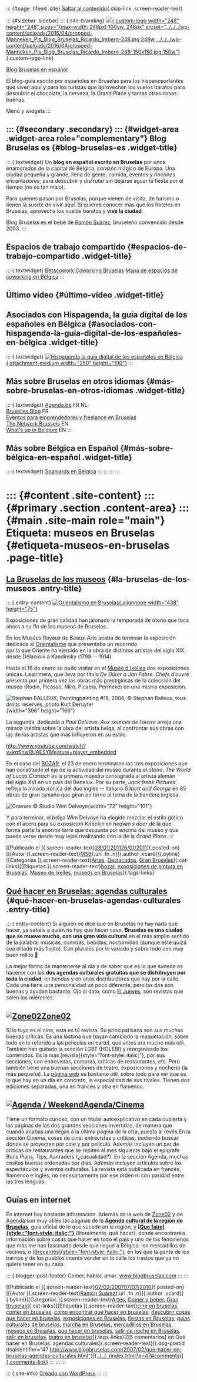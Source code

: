 ::: {#page .hfeed .site}
[Saltar al contenido](index.html#content){.skip-link
.screen-reader-text}

::: {#sidebar .sidebar}
::: {.site-branding}
[![](../../../wp-content/uploads/2016/04/cropped-Manneken_Pis_Blog_Bruselas_Ricardo_Imbern-248.jpg){.custom-logo
width="248" height="248" sizes="(max-width: 248px) 100vw, 248px"
srcset="../../../wp-content/uploads/2016/04/cropped-Manneken_Pis_Blog_Bruselas_Ricardo_Imbern-248.jpg 248w, ../../../wp-content/uploads/2016/04/cropped-Manneken_Pis_Blog_Bruselas_Ricardo_Imbern-248-150x150.jpg 150w"}](../../../index.html){.custom-logo-link}

[Blog Bruselas en español](../../../index.html)

El blog-guía escrito por españoles en Bruselas para los hispanoparlantes
que viven aquí y para los turistas que aprovechan los vuelos baratos
para descubrir el chocolate, la cerveza, la Grand Place y tantas otras
cosas buenas.

Menú y widgets
:::

::: {#secondary .secondary}
::: {#widget-area .widget-area role="complementary"}
Blog Bruselas es {#blog-bruselas-es .widget-title}
----------------

::: {.textwidget}
Un **blog en español escrito en Bruselas** por unos enamorados de la
capital de Bélgica, corazón mágico de Europa. Una ciudad pequeña y
grande, llena de gente, comida, eventos y rincones encantadores; para
descubrir y disfrutar sin dejarse aguar la fiesta por el tiempo (no es
tan malo).

Para quienes pasan por Bruselas, porque vienen de visita, de turismo o
tienen la suerte de vivir aquí. Sí quieres conocer más que los hoteles
en Bruselas, aprovecha los vuelos baratos y **vive la ciudad**.

Blog Bruselas es el bebé de [Ramón Suárez](http://www.ramonsuarez.com),
bruseleño convencido desde 2003.
:::

Espacios de trabajo compartido {#espacios-de-trabajo-compartido .widget-title}
------------------------------

::: {.textwidget}
[Betacowork Coworking Bruselas](http://www.betacowork.com) [Mapa de
espacios de coworking en Bélgica](http://coworkingbelgium.com)
:::

Último vídeo {#último-vídeo .widget-title}
------------

Asociados con Hispagenda, la guía digital de los españoles en Bélgica {#asociados-con-hispagenda-la-guía-digital-de-los-españoles-en-bélgica .widget-title}
---------------------------------------------------------------------

::: {.textwidget}
[![Hispagenda,la guía digital de los españoles en
Bélgica](../../../wp-content/uploads/2010/04/Hispagenda-250px.gif "Hispagenda, la guía digital de los españoles en Bélgica"){.attachment-medium
width="250" height="100"}](http://www.hispagenda.com)
:::

Más sobre Bruselas en otros idiomas {#más-sobre-bruselas-en-otros-idiomas .widget-title}
-----------------------------------

::: {.textwidget}
[Agenda.be](http://www.agenda.be) FR NL\
[Bruxelles Blog](http://www.bxlblog.be/) FR\
[Eventos para emprendedores y freelance en
Bruselas](http://www.betacowork.com/events/)\
[The Network
Brussels](http://groups.yahoo.com/group/TheNetworkBrussels/) EN\
[What\'s up in Belgium](http://www.whatsupin.be/) EN
:::

Más sobre Bélgica en Español {#más-sobre-bélgica-en-español .widget-title}
----------------------------

::: {.textwidget}
[Spaniards en Bélgica](http://www.spaniards.es/paises/belgica)
:::
:::
:::
:::

::: {#content .site-content}
::: {#primary .section .content-area}
::: {#main .site-main role="main"}
Etiqueta: museos en Bruselas {#etiqueta-museos-en-bruselas .page-title}
============================

[La Bruselas de los museos](../../../index.html?p=3270) {#la-bruselas-de-los-museos .entry-title}
-------------------------------------------------------

::: {.entry-content}
[![Orientalismo en
Bruselas](http://www.expo-orientalisme.be/images/pages/introduction_img_fr.jpg "Orientalismo en Bruselas"){.alignnone
width="438"
height="75"}](http://www.expo-orientalisme.be/images/pages/introduction_img_fr.jpg)

Exposiciones de gran calidad han jalonado la temporada de otoño que toca
ahora a su fin de los museos de Bruselas.

En los Musées Royaux de Beaux-Arts acaba de terminar la exposición
dedicada al
[Orientalisme](http://www.expo-orientalisme.be/infos/fr/introduction.html)
que presentaba un recorrido\
por la que Oriente ha ejercido en la obra de distintos artistas del
siglo XIX, desde Delacroix a Kandinsky (1798 -- 1914).

Hasta el 16 de enero se pudo visitar en el [Musée
d´Ixelles](http://www.museedixelles.be/) dos exposiciones únicas. La
primera, que lleva por título *De Dürer a Jan Fabre. Chefs d´ouvre*
presenta por primera vez las obras más prestigiosas de la colección del
museo (Rodin, Picasso, Miró, Picabia, Permeke) en una misma exposición.

![Stephan BALLEUX, Paintingpainting \#16, 2006, © Stephan Balleux, tous
droits réservés, photo Kurt
Deruyter](http://elcubismo.museedixelles.be/photo/art/default/2192741-3361473.jpg?v=1289572279 "Stephan BALLEUX, Paintingpainting #16, 2006, © Stephan Balleux, tous droits réservés, photo Kurt Deruyter"){width="396"
height="166"}

La segunda, dedicada a *Paul Delvaux. Aux sources de l´ouvre* arroja una
mirada inédita sobre la obra del artista belga, al confrontar sus obras
con las de los artistas que más influyeron en su estilo.

<http://www.youtube.com/watch?v=kqSnwRUAESY&feature=player_embedded>

En el caso del [BOZAR](http://www.bozar.be), el 23 de enero terminaron
las tres exposiciones que han constituido el eje de la actividad del
museo durante el otoño. *The World of Lucas Cranach* es la primera
muestra consagrada al artista alemán del siglo XVI en un país del
Benelux. Por su parte, *Jack freak Pictures´* refleja la mirada
irónica del duo inglés -- italiano *Gilbert and George* en 85 obras de
gran tamaño que giran en torno al tema de la bandera inglesa.

![Gravure © Studio Wim
Delvoye](http://www.bozar.be/dbfiles/activity/201101/thmb_8613_img1.jpg "Gravure © Studio Wim Delvoye"){width="72"
height="101"}

Y para terminar, el belga Wim Delvoye ha elegido mezclar el estilo
gótico con el acero para su exposición *Knockin´on heaven´s door* de la
que forma parte la enorme torre que despunta por encima del museo y que
puede verse desde muy lejos rivalizando con la de la *Grand Place*.
:::

[[Publicado el
]{.screen-reader-text}[28/01/201126/01/2011](../../../index.html?p=3270)]{.posted-on}[[[Autor
]{.screen-reader-text}[MSB](../../author/mariasanchez/index.html){.url
.fn .n}]{.author .vcard}]{.byline}[[Categorías
]{.screen-reader-text}[Artes](../../category/artes/index.html),
[Destacados](../../category/destacados/index.html), [Gran
Bruselas](../../category/gran-bruselas/index.html)]{.cat-links}[[Etiquetas
]{.screen-reader-text}[bozar](../bozar/index.html), [exposiciones de
pintura en Bruselas](../exposiciones-de-pintura-en-bruselas/index.html),
[Museo de Ixelles](../museo-de-ixelles/index.html), [museos en
Bruselas](index.html)]{.tags-links}

[Qué hacer en Bruselas: agendas culturales](../../../index.html?p=47) {#qué-hacer-en-bruselas-agendas-culturales .entry-title}
---------------------------------------------------------------------

::: {.entry-content}
Si alguien os dice que en Bruselas no hay nada que hacer, ya sabéis a
quién no hay que hacer caso. **Bruselas es una ciudad que se mueve
mucho, con una gran vida cultural** en el más amplio sentido de la
palabra: músicas, comidas, bebidas, nocturnidad (aunque este quizá sea
el lado más flojito). Con plurales por lo variado y sobre todo con muy
buen rollito 🙂

La mejor forma de mantenerse al día y de saber que es lo que sucede es
hacerse con las **dos agendas culturales gratuitas que se distribuyen
por toda la ciudad**, en tiendas y en unos distribuidores que hay por la
calle. Cada una tiene una personalidad un poco diferente, pero las dos
son buenas y ayudan bastante. Ojo al dato, como [El
Jueves](http://www.eljueves.es/), son revistas que salen los miércoles.

[![Zone02](http://www.zone02.be/zone/alg/gif/logo_zone02.gif)](http://www.zone02.be/zone02/alg/gif/logo_zone02.gif)[Zone02](http://www.zone02.be/)
--------------------------------------------------------------------------------------------------------------------------------------------------

Sí lo tuyo es el cine, esta es tú revista. Su principal baza son sus
muchas buenas críticas. Es una lástima que hayan cambiado la
maquetación, sobre todo en lo referido a las películas en cartel, que
antes era mucho más útil. También han quitado la sección LGBT (HOLEBI) y
reorganizado los contenidos. Es la más
[revista]{style="font-style: italic;"}, por sus secciones, con
entrevistas, compras, críticas de restaurantes, etc. Pero también tiene
una buenas secciones de teatro, exposiciones y nocherío (la más
pequeña). La [página web](http://www.zone02.be/) es bastante útil, sobre
todo para ver que es lo que hay en un día en concreto, la especialidad
de sus rivales. Tienen dos ediciones separadas, una en francés y otra en
flamenco.

[![Agenda / Weekend](http://www.bdw.be/IMAGES/logoAG-kl.gif)Agenda/Cinema](http://www.bdw.be/agenda/ "Agenda de actividades de Bruselas")
-----------------------------------------------------------------------------------------------------------------------------------------

Tiene un formato curioso, con un titular autoexplicativo en cada
cubierta y las páginas de las dos grandes secciones invertidas, de
manera que cuando acabas una llegas a la última página de la otra,
puesta al revés.En la sección Cinema, cosas de cine: entrevistas y
críticas, pudiendo buscar donde se proyectan por cine y por película.
Además incluyen un par de críticas de restaurantes que se repiten al mes
siguiente bajo el epígrafe Bons Plans, Tips, Aanraders (¿casualidad?).
En la sección Agenda, muchas cositas buenas ordenadas por días. Además
incluyen artículos sobre los espectáculos y eventos culturales. La
revista está publicada en francés, flamenco e inglés, no necesariamente
por ese orden ni con paridad entre las tres lenguas.

Guías en internet
-----------------

En internet hay bastante información. Además de la web de
[Zone02](http://www.zone02.be/) y de
[Agenda](http://www.bdw.be/agenda/ "Agenda para saber qué hacer en Bruselas")
son muy útiles las páginas de la **[Agenda cultural de la región de
Bruselas](http://www.agenda.be/)**, guía oficial de lo que sucede en la
región, y **[[Que
faire]{style="font-style: italic;"}](http://www.quefaire.be/)**
(literalmente, qué hacer), donde encontraréis información sobre cosas
que hacer en todo el país y uno de los fenómenos que más me han
fascinado desde que llegué a Bélgica: los mercadillos de vecinos, o
[[Brocantes]{style="font-style: italic;"}](http://www.quefaire.be/brocantes/0_1_0_0.html),
en los que la gente de los barrios y de los pueblos intenta vender en la
calle los trastos que ya no quiere tener en su casa.

::: {.blogger-post-footer}
Comer, hablar, amar. www.blogbruselas.com
:::
:::

[[Publicado el
]{.screen-reader-text}[02/02/200707/07/2010](../../../index.html?p=47)]{.posted-on}[[[Autor
]{.screen-reader-text}[Ramón
Suárez](../../2010/04/30/index.html?author=2){.url .fn .n}]{.author
.vcard}]{.byline}[[Categorías
]{.screen-reader-text}[Artes](../../category/artes/index.html), [Comer y
beber](../../category/comer-y-beber/index.html), [Gran
Bruselas](../../category/gran-bruselas/index.html)]{.cat-links}[[Etiquetas
]{.screen-reader-text}[cine en
bruselas](../cine-en-bruselas/index.html), [comer en
bruselas](../comer-en-bruselas/index.html), [como encontrar que hacer en
bruselas](../como-encontrar-que-hacer-en-bruselas/index.html),
[descubrir cosas que hacer en
bruselas](../descubrir-cosas-que-hacer-en-bruselas/index.html),
[exposiciones en Bruselas](../exposiciones-en-bruselas/index.html),
[fiestas en Bruselas](../fiestas-en-bruselas/index.html), [guias
culturales de bruselas](../guias-culturales-de-bruselas/index.html),
[marcha en Bruselas](../marcha-en-bruselas/index.html), [mercadillos en
Bruselas](../mercadillos-en-bruselas/index.html), [museos en
Bruselas](index.html), [que hacer en
bruselas](../que-hacer-en-bruselas/index.html), [salir de noche en
Bruselas](../salir-de-noche-en-bruselas/index.html), [salir en
bruselas](../salir-en-bruselas/index.html), [teatro en
bruselas](../teatro-en-bruselas/index.html)]{.tags-links}[[[5
comentarios[ en Qué hacer en Bruselas: agendas
culturales]{.screen-reader-text}]{.dsq-postid
dsqidentifier="47 http://www.blogbruselas.com/2007/02/que-hacer-en-bruselas-agendas-culturales.html"}](../../../index.html?p=47#comments)]{.comments-link}
:::
:::
:::

::: {.site-info}
[Creado con WordPress](https://es.wordpress.org/)
:::
:::
